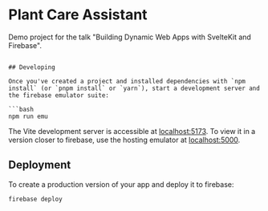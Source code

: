 # Plant Care Assistant

Demo project for the talk "Building Dynamic Web Apps with SvelteKit and Firebase".
```

## Developing

Once you've created a project and installed dependencies with `npm install` (or `pnpm install` or `yarn`), start a development server and the firebase emulator suite:

```bash
npm run emu
```

The Vite development server is accessible at [localhost:5173](http://localhost:5173). To view it in a version closer to firebase, use the hosting emulator at [localhost:5000](http://localhost:5000).

## Deployment

To create a production version of your app and deploy it to firebase:

```bash
firebase deploy
```
